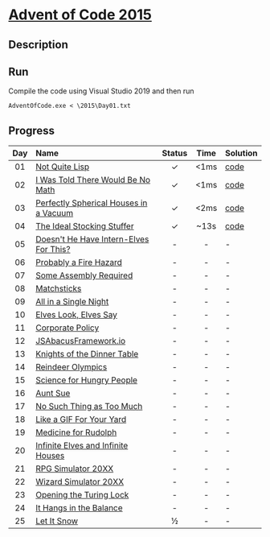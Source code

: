 # [Advent of Code 2015](https://adventofcode.com/2015/)

## Description


## Run

Compile the code using Visual Studio 2019 and then run
```shell
AdventOfCode.exe < \2015\Day01.txt
```

## Progress


| Day | Name | Status | Time | Solution | 
|:---:|:---|:---:|:---:|:---|
| 01 | [Not Quite Lisp](https://adventofcode.com/2015/day/1) | ✓ | <1ms | [code](https://github.com/wstaszewski/AdventOfCode/blob/main/C%2B%2B/AdventOfCode/2015/Day01.cpp) |
| 02 | [I Was Told There Would Be No Math](https://adventofcode.com/2015/day/2) | ✓ | <1ms | [code](https://github.com/wstaszewski/AdventOfCode/blob/main/C%2B%2B/AdventOfCode/2015/Day02.cpp) |
| 03 | [Perfectly Spherical Houses in a Vacuum](https://adventofcode.com/2015/day/3) | ✓ | <2ms | [code](https://github.com/wstaszewski/AdventOfCode/blob/main/C%2B%2B/AdventOfCode/2015/Day03.cpp) |
| 04 | [The Ideal Stocking Stuffer](https://adventofcode.com/2015/day/4) | ✓ | ~13s | [code](https://github.com/wstaszewski/AdventOfCode/blob/main/C%2B%2B/AdventOfCode/2015/Day04.cpp) |
| 05 | [Doesn't He Have Intern-Elves For This?](https://adventofcode.com/2015/day/5) | - | - | - |
| 06 | [Probably a Fire Hazard](https://adventofcode.com/2015/day/6) | - | - | - |
| 07 | [Some Assembly Required](https://adventofcode.com/2015/day/7) | - | - | - |
| 08 | [Matchsticks](https://adventofcode.com/2015/day/8) | - | - | - |
| 09 | [All in a Single Night](https://adventofcode.com/2015/day/9) | - | - | - |
| 10 | [Elves Look, Elves Say](https://adventofcode.com/2015/day/10) | - | - | - |
| 11 | [Corporate Policy](https://adventofcode.com/2015/day/11) | - | - | - |
| 12 | [JSAbacusFramework.io](https://adventofcode.com/2015/day/12) | - | - | - |
| 13 | [Knights of the Dinner Table](https://adventofcode.com/2015/day/13) | - | - | - |
| 14 | [Reindeer Olympics](https://adventofcode.com/2015/day/14) | - | - | - |
| 15 | [Science for Hungry People](https://adventofcode.com/2015/day/15) | - | - | - |
| 16 | [Aunt Sue](https://adventofcode.com/2015/day/16) | - | - | - |
| 17 | [No Such Thing as Too Much](https://adventofcode.com/2015/day/17) | - | - | - |
| 18 | [Like a GIF For Your Yard](https://adventofcode.com/2015/day/18) | - | - | - |
| 19 | [Medicine for Rudolph](https://adventofcode.com/2015/day/19) | - | - | - |
| 20 | [Infinite Elves and Infinite Houses](https://adventofcode.com/2015/day/20) | - | - | - |
| 21 | [RPG Simulator 20XX](https://adventofcode.com/2015/day/21) | - | - | - |
| 22 | [Wizard Simulator 20XX](https://adventofcode.com/2015/day/22) | - | - | - |
| 23 | [Opening the Turing Lock](https://adventofcode.com/2015/day/23) | - | - | - |
| 24 | [It Hangs in the Balance](https://adventofcode.com/2015/day/24) | - | - | - |
| 25 | [Let It Snow](https://adventofcode.com/2015/day/25) | ½ | - | - |

